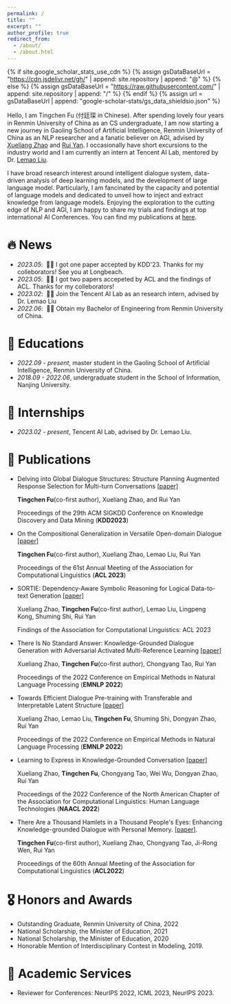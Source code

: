 ```yaml
---
permalink: /
title: ""
excerpt: ""
author_profile: true
redirect_from: 
  - /about/
  - /about.html
---
```


{% if site.google_scholar_stats_use_cdn %}
{% assign gsDataBaseUrl = "https://cdn.jsdelivr.net/gh/" | append: site.repository | append: "@" %}
{% else %}
{% assign gsDataBaseUrl = "https://raw.githubusercontent.com/" | append: site.repository | append: "/" %}
{% endif %}
{% assign url = gsDataBaseUrl | append: "google-scholar-stats/gs_data_shieldsio.json" %}

<span class='anchor' id='about-me'></span>

Hello, I am Tingchen Fu (付廷琛 in Chinese). After spending lovely four years in Renmin University of China as an CS undergraduate, I am now starting a new journey in Gaoling School of Artificial Intelligence, Renmin University of China as an NLP researcher and a fanatic believer on AGI,  advised by [Xueliang Zhao](https://scholar.google.com/citations?user=h-87C9cAAAAJ&hl=zh-CN) and [Rui Yan](https://scholar.google.com/citations?hl=zh-CN&user=eLw6g-UAAAAJ). I occasionally have short excursions to the industry world and I am currently an intern at Tencent AI Lab, mentored by Dr. [Lemao Liu](https://scholar.google.com/citations?hl=en&user=lCvNOg4AAAAJ&view_op=list_works&sortby=pubdate).

I have broad research interest around intelligent dialogue system, data-driven analysis of deep learning models, and the development of large language model. Particularly, I am fancinated by the capacity and potential of language models and dedicated to unveil how to inject and extract knowledge from language models. Enjoying the exploration to the cutting edge of NLP and AGI, I am happy to share my trials and findings at top international AI Conferences. You can find my publications at [here]().


# 🔥 News
- *2023.05*: &nbsp;🎉🎉 I got one paper accepted by KDD'23. Thanks for my colleborators! See you at Longbeach.
- *2023.05*: &nbsp;🎉🎉 I got two papers accepeted by ACL and the findings of ACL. Thanks for my colleborators! 
- *2023.02*: &nbsp;🎉🎉 Join the Tencent AI Lab as an research intern, advised by Dr. Lemao Liu
- *2022.06*: &nbsp;🎉🎉 Obtain my Bachelor of Engineering from Renmin University of China. 

# 📖 Educations
- *2022.09 - present*, master student in the Gaoling School of Artificial Intelligence, Renmin University of China.
- *2018.09 - 2022.06*, undergraduate student in the School of Information, Nanjing University.

# 💼 Internships
- *2023.02 - present*, Tencent AI Lab, advised by Dr. Lemao Liu.

<!-- 
# 📝 Preprints
- A Survey on Evaluation of Large Language Models. [\[paper\]](https://arxiv.org/abs/2307.03109); [![](https://img.shields.io/github/stars/MLGroupJLU/LLM-eval-survey?style=social&label=Code+Stars)](https://github.com/MLGroupJLU/LLM-eval-survey)

  Yupeng Chang, Xu Wang, Jindong Wang, Yuan Wu, Kaijie Zhu, Hao Chen, Linyi Yang, Xiaoyuan Yi, Cunxiang Wang, **Yidong Wang**, Wei Ye, Yue Zhang, Yi Chang, Philip S. Yu, Qiang Yang, Xing Xie.

- PandaLM: An Automatic Evaluation Benchmark for LLM Instruction Tuning Optimization. [\[paper\]](https://arxiv.org/abs/2306.05087); [![](https://img.shields.io/github/stars/WeOpenML/PandaLM?style=social&label=Code+Stars)](https://github.com/WeOpenML/PandaLM)
  
  **Yidong Wang**, Zhuohao Yu, Zhengran Zeng, Linyi Yang, Cunxiang Wang, Hao Chen, Chaoya Jiang, Rui Xie, Jindong Wang, Xing Xie, Wei Ye, Shikun Zhang, Yue Zhang.

- Evaluating open question answering evaluation. [\[paper\]](https://arxiv.org/abs/2305.12421); [![](https://img.shields.io/github/stars/wangcunxiang/QA-Eval?style=social&label=Code+Stars)](https://github.com/wangcunxiang/QA-Eval)
  
  Cunxiang Wang, Sirui Cheng, Zhikun Xu, Bowen Ding, **Yidong Wang**, Yue Zhang.
  
- Imprecise Label Learning: A Unified Framework for Learning with Various Imprecise Label Configurations. [\[paper\]](https://arxiv.org/abs/2305.12715).
  
  Hao Chen, Ankit Shah, Jindong Wang, Ran Tao, **Yidong Wang**, Xing Xie, Masashi Sugiyama, Rita Singh, Bhiksha Raj.
  
- Out-of-Distribution Generalization in Text Classification: Past, Present, and Future. [\[paper\]](https://arxiv.org/abs/2305.14104).
  
  Linyi Yang, Yaoxiao Song, Xuan Ren, Chenyang Lyu, **Yidong Wang**, Lingqiao Liu, Jindong Wang, Jennifer Foster, Yue Zhang.

- PromptBench: Towards Evaluating the Robustness of Large Language Models on Adversarial Prompts. [\[paper\]](https://arxiv.org/abs/2306.04528); [![](https://img.shields.io/github/stars/microsoft/promptbench?style=social&label=Code+Stars)](https://github.com/microsoft/promptbench)
  
  Kaijie Zhu, Jindong Wang, Jiaheng Zhou, Zichen Wang, Hao Chen, **Yidong Wang**, Linyi Yang, Wei Ye, Neil Zhenqiang Gong, Yue Zhang, Xing Xie.

- Conv-Adapter: Exploring Parameter Efficient Transfer Learning for ConvNets. [\[paper\]](https://arxiv.org/abs/2208.07463). 
  
  Hao Chen, Ran Tao, Han Zhang, **Yidong Wang**, Wei Ye, Jindong Wang, Guosheng Hu, Marios Savvides.

- An Embarrassingly Simple Baseline for Imbalanced Semi-Supervised Learning. [\[paper\]](https://arxiv.org/abs/2211.11086). 
  
  Hao Chen, Yue Fan, **Yidong Wang**, Jindong Wang, Bernt Schiele, Xing Xie, Marios Savvides, Bhiksha Raj.  -->

# 📝 Publications

- Delving into Global Dialogue Structures: Structure Planning Augmented Response Selection for Multi-turn Conversations [\[paper\]](https://dl.acm.org/doi/abs/10.1145/3580305.3599304)

  **Tingchen Fu**(co-first author), Xueliang Zhao, and Rui Yan

  Proceedings of the 29th ACM SIGKDD Conference on Knowledge Discovery and Data Mining (**KDD2023**)

- On the Compositional Generalization in Versatile Open-domain Dialogue [\[paper\]](https://aclanthology.org/2023.acl-long.760/)

  **Tingchen Fu**(co-first author), Xueliang Zhao, Lemao Liu, Rui Yan

  Proceedings of the 61st Annual Meeting of the Association for Computational Linguistics (**ACL 2023**)

- SORTIE: Dependency-Aware Symbolic Reasoning for Logical Data-to-text Generation [\[paper\]](https://aclanthology.org/2023.findings-acl.715/)

  Xueliang Zhao, **Tingchen Fu**(co-first author), Lemao Liu, Lingpeng Kong, Shuming Shi, Rui Yan

  Findings of the Association for Computational Linguistics: ACL 2023

- There Is No Standard Answer: Knowledge-Grounded Dialogue Generation with Adversarial Activated Multi-Reference Learning [\[paper\]](https://aclanthology.org/2022.emnlp-main.123/)

  Xueliang Zhao, **Tingchen Fu**(co-first author), Chongyang Tao, Rui Yan

  Proceedings of the 2022 Conference on Empirical Methods in Natural Language Processing (**EMNLP 2022**)

- Towards Efficient Dialogue Pre-training with Transferable and Interpretable Latent Structure [\[paper\]](https://aclanthology.org/2022.emnlp-main.683/)

  Xueliang Zhao, Lemao Liu, **Tingchen Fu**, Shuming Shi, Dongyan Zhao, Rui Yan

  Proceedings of the 2022 Conference on Empirical Methods in Natural Language Processing (**EMNLP 2022**)

- Learning to Express in Knowledge-Grounded Conversation [\[paper\]](https://aclanthology.org/2022.naacl-main.164/)

  Xueliang Zhao, **Tingchen Fu**, Chongyang Tao, Wei Wu, Dongyan Zhao, Rui Yan

  Proceedings of the 2022 Conference of the North American Chapter of the Association for Computational Linguistics: Human Language Technologies (**NAACL 2022**)


- There Are a Thousand Hamlets in a Thousand People's Eyes: Enhancing Knowledge-grounded Dialogue with Personal Memory. [\[paper\]](https://aclanthology.org/2022.acl-long.270/). 

  **Tingchen Fu**(co-first author), Xueliang Zhao, Chongyang Tao, Ji-Rong Wen, Rui Yan

  Proceedings of the 60th Annual Meeting of the Association for Computational Linguistics (**ACL2022**)

# 🎖 Honors and Awards
- Outstanding Graduate, Renmin University of China, 2022 
- National Scholarship, the Minister of Education, 2021
- National Scholarship, the Minister of Education, 2020
- Honorable Mention of Interdisciplinary Contest in Modeling, 2019.


# 📄 Academic Services
- Reviewer for Conferences: NeurIPS 2022, ICML 2023, NeurIPS 2023.
